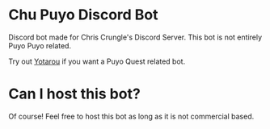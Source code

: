 # Chu Puyo Discord Bot
Discord bot made for Chris Crungle's Discord Server. This bot is not entirely Puyo Puyo related.

Try out [Yotarou](https://github.com/puyogg/puyoquest-bot) if you want a Puyo Quest related bot.

# Can I host this bot?
Of course! Feel free to host this bot as long as it is not commercial based.
